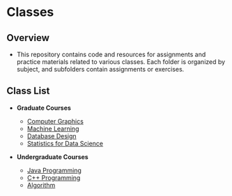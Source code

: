 # Classes

## Overview

- This repository contains code and resources for assignments and practice materials related to various classes. Each folder is organized by subject, and subfolders contain assignments or exercises.

## Class List

- **Graduate Courses**

  - [Computer Graphics](https://github.com/muilyang12/Classes/tree/master/Computer%20Graphics)
  - [Machine Learning](https://github.com/muilyang12/Classes/tree/master/Machine%20Learning)
  - [Database Design](https://github.com/muilyang12/Classes/tree/master/Database%20Design)
  - [Statistics for Data Science](https://github.com/muilyang12/Classes/tree/master/Statistics%20for%20Data%20Science)

- **Undergraduate Courses**

  - [Java Programming](https://github.com/muilyang12/Classes/tree/master/Java%20Programming)
  - [C++ Programming](https://github.com/muilyang12/Classes/tree/master/C%2B%2B%20Programming)
  - [Algorithm](https://github.com/muilyang12/Classes/tree/master/Algorithm)
